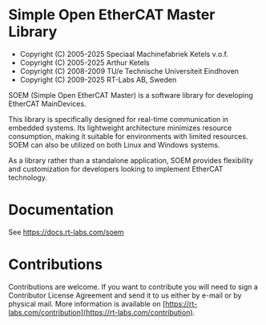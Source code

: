 # Simple Open EtherCAT Master Library

* Copyright (C) 2005-2025 Speciaal Machinefabriek Ketels v.o.f.
* Copyright (C) 2005-2025 Arthur Ketels
* Copyright (C) 2008-2009 TU/e Technische Universiteit Eindhoven
* Copyright (C) 2009-2025 RT-Labs AB, Sweden

SOEM (Simple Open EtherCAT Master) is a software library for
developing EtherCAT MainDevices.

This library is specifically designed for real-time communication in
embedded systems. Its lightweight architecture minimizes resource
consumption, making it suitable for environments with limited
resources. SOEM can also be utilized on both Linux and Windows
systems.

As a library rather than a standalone application, SOEM provides
flexibility and customization for developers looking to implement
EtherCAT technology. 

# Documentation

See https://docs.rt-labs.com/soem

# Contributions

Contributions are welcome. If you want to contribute you will need to
sign a Contributor License Agreement and send it to us either by
e-mail or by physical mail. More information is available on
[https://rt-labs.com/contribution](https://rt-labs.com/contribution).
